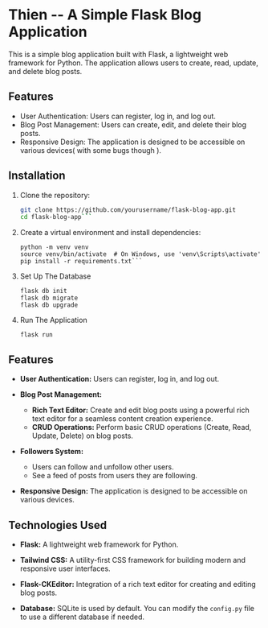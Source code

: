 # Thien -- A Simple Flask Blog Application

This is a simple blog application built with Flask, a lightweight web framework for Python. The application allows users to create, read, update, and delete blog posts.

## Features

- User Authentication: Users can register, log in, and log out.
- Blog Post Management: Users can create, edit, and delete their blog posts.
- Responsive Design: The application is designed to be accessible on various devices( with some bugs though ).

## Installation

1. Clone the repository:

   ```bash
   git clone https://github.com/yourusername/flask-blog-app.git
   cd flask-blog-app```

2. Create a virtual environment and install dependencies:
   ```
   python -m venv venv
   source venv/bin/activate  # On Windows, use 'venv\Scripts\activate'
   pip install -r requirements.txt```

3. Set Up The Database
    <!-- Note this is to be done in the terminal  -->
   ```
   flask db init
   flask db migrate
   flask db upgrade
   ```
   
4. Run The Application
   ```
   flask run
   ```

## Features

- **User Authentication:** Users can register, log in, and log out.
  
- **Blog Post Management:**
  - **Rich Text Editor:** Create and edit blog posts using a powerful rich text editor for a seamless content creation experience.
  - **CRUD Operations:** Perform basic CRUD operations (Create, Read, Update, Delete) on blog posts.
  
- **Followers System:**
  - Users can follow and unfollow other users.
  - See a feed of posts from users they are following.

- **Responsive Design:** The application is designed to be accessible on various devices.

## Technologies Used

- **Flask:** A lightweight web framework for Python.
  
- **Tailwind CSS:** A utility-first CSS framework for building modern and responsive user interfaces.

- **Flask-CKEditor:** Integration of a rich text editor for creating and editing blog posts.

- **Database:** SQLite is used by default. You can modify the `config.py` file to use a different database if needed.

   
